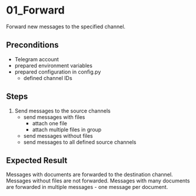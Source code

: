 # 01_Forward

Forward new messages to the specified channel.

## Preconditions

- Telegram account
- prepared environment variables
- prepared configuration in config.py
  - defined channel IDs

## Steps

1. Send messages to the source channels
    - send messages with files
      - attach one file
      - attach multiple files in group
    - send messages without files
    - send messages to all defined source channels

## Expected Result

Messages with documents are forwarded to the destination channel.
Messages without files are not forwarded.
Messages with many documents are forwarded in multiple messages - one message per document.